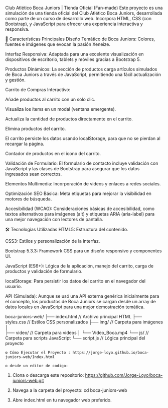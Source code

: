 Club Atlético Boca Juniors | Tienda Oficial (Fan-made)
Este proyecto es una simulación de una tienda oficial del Club Atlético Boca Juniors, desarrollada como parte de un curso de desarrollo web. Incorpora HTML, CSS (con Bootstrap), y JavaScript para ofrecer una experiencia interactiva y responsiva.

🚀 Características Principales
Diseño Temático de Boca Juniors: Colores, fuentes e imágenes que evocan la pasión Xeneize.

Interfaz Responsiva: Adaptada para una excelente visualización en dispositivos de escritorio, tablets y móviles gracias a Bootstrap 5.

Productos Dinámicos: La sección de productos carga artículos simulados de Boca Juniors a través de JavaScript, permitiendo una fácil actualización y gestión.

Carrito de Compras Interactivo:

Añade productos al carrito con un solo clic.

Visualiza los ítems en un modal (ventana emergente).

Actualiza la cantidad de productos directamente en el carrito.

Elimina productos del carrito.

El carrito persiste los datos usando localStorage, para que no se pierdan al recargar la página.

Contador de productos en el icono del carrito.

Validación de Formulario: El formulario de contacto incluye validación con JavaScript y las clases de Bootstrap para asegurar que los datos ingresados sean correctos.

Elementos Multimedia: Incorporación de videos y enlaces a redes sociales.

Optimización SEO Básica: Meta etiquetas para mejorar la visibilidad en motores de búsqueda.

Accesibilidad (WCAG): Consideraciones básicas de accesibilidad, como textos alternativos para imágenes (alt) y etiquetas ARIA (aria-label) para una mejor navegación con lectores de pantalla.

🛠️ Tecnologías Utilizadas
HTML5: Estructura del contenido.

CSS3: Estilos y personalización de la interfaz.

Bootstrap 5.3.3: Framework CSS para un diseño responsivo y componentes UI.

JavaScript (ES6+): Lógica de la aplicación, manejo del carrito, carga de productos y validación de formulario.

localStorage: Para persistir los datos del carrito en el navegador del usuario.

API (Simulada): Aunque se usó una API externa genérica inicialmente para el concepto, los productos de Boca Juniors se cargan desde un array de datos locales en JavaScript para una mejor demostración temática.

boca-juniors-web/
├── index.html // Archivo principal HTML
├── styles.css // Estilos CSS personalizados
├── img/ // Carpeta para imágenes  
│  
├── video/ // Carpeta para videos
│ └── Video_Boca.mp4
└── js/ // Carpeta para scripts JavaScript
└── script.js // Lógica principal del proyecto

    ⚙️ Cómo Ejecutar el Proyecto : https://jorge-loyo.github.io/boca-juniors-web/Index.html

    o desde un editor de codigo:

1. Clona o descarga este repositorio:
   https://github.com/Jorge-Loyo/boca-juniors-web.git

2. Navega a la carpeta del proyecto:
   cd boca-juniors-web

3. Abre index.html en tu navegador web preferido.
